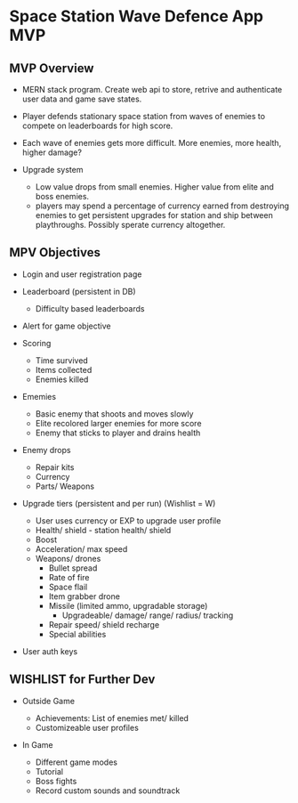 # Space Station Wave Defence App MVP

## MVP Overview

- MERN stack program. Create web api to store, retrive and authenticate user data and game save states.

- Player defends stationary space station from waves of enemies to compete on leaderboards for high score.

- Each wave of enemies gets more difficult. More enemies, more health, higher damage?

- Upgrade system 
    - Low value drops from small enemies. Higher value from elite and boss enemies.
    - players may spend a percentage of currency earned from destroying enemies to get persistent upgrades for station and ship between playthroughs. Possibly sperate currency altogether.

## MPV Objectives

- Login and user registration page

- Leaderboard (persistent in DB)
    - Difficulty based leaderboards

- Alert for game objective

- Scoring
    - Time survived
    - Items collected
    - Enemies killed

- Ememies 
    - Basic enemy that shoots and moves slowly
    - Elite recolored larger enemies for more score 
    - Enemy that sticks to player and drains health

- Enemy drops
    - Repair kits
    - Currency
    - Parts/ Weapons 

- Upgrade tiers (persistent and per run) (Wishlist = W)
    - User uses currency or EXP to upgrade user profile
    - Health/ shield - station health/ shield 
    - Boost
    - Acceleration/ max speed
    - Weapons/ drones
        - Bullet spread
        - Rate of fire
        - Space flail
        - Item grabber drone
        - Missile (limited ammo, upgradable storage)
            - Upgradeable/ damage/ range/ radius/ tracking
        - Repair speed/ shield recharge
        - Special abilities 
        
- User auth keys

## WISHLIST for Further Dev

- Outside Game
    - Achievements: List of enemies met/ killed
    - Customizeable user profiles

- In Game    
    - Different game modes
    - Tutorial 
    - Boss fights
    - Record custom sounds and soundtrack